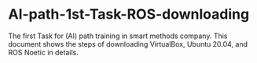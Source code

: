 # AI-path-1st-Task-ROS-downloading
The first Task for (AI) path training in smart methods company. This document shows the steps of downloading VirtualBox, Ubuntu 20.04, and ROS Noetic in details.
